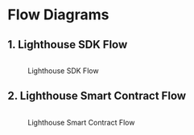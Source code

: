 # Flow Diagrams

## 1. Lighthouse SDK Flow

<figure><img src="../../.gitbook/assets/Screenshot 2023-07-20 153056.png" alt=""><figcaption><p>Lighthouse SDK Flow</p></figcaption></figure>



## 2. Lighthouse Smart Contract Flow

<figure><img src="../../.gitbook/assets/Screenshot 2023-07-20 153345.png" alt=""><figcaption><p>Lighthouse Smart Contract Flow</p></figcaption></figure>

